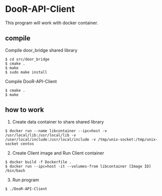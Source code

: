 # DooR-API-Client
This program will work with docker container.


## compile

Compile door_bridge shared library 
```console
$ cd src/door_bridge
$ cmake .
$ make
$ sudo make install
```

Compile DooR-API-Client
```console
$ cmake .
$ make
```

## how to work
1. Create data container to share shared library
```console
$ docker run --name libcontainer --ipc=host -v /usr/local/lib:/usr/local/lib -v /user/local/include:/usr/local/include -v /tmp/unix-socket:/tmp/unix-socket centos
```

2. Create Client image and Run Client container
```console
$ docker build -f Dockerfile .
$ docker run --ipc=host -it --volumes-from libcontainer [Image ID] /bin/bash
```

3. Run program
```console
$ ./DooR-API-Client
```
